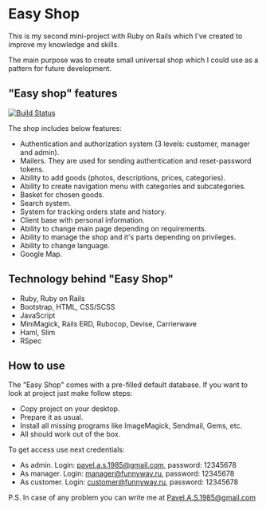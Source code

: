 # Easy Shop
This is my second mini-project with Ruby on Rails which I've created to improve
my knowledge and skills.

The main purpose was to create small universal shop which I could use as
a pattern for future development.

## "Easy shop" features
[![Build Status](https://travis-ci.org/Pavel-A-S/Easy_Shop.svg?branch=master)](https://travis-ci.org/Pavel-A-S/Easy_Shop)

The shop includes below features:

- Authentication and authorization system (3 levels: customer, manager and
admin).
- Mailers. They are used for sending authentication and reset-password tokens.
- Ability to add goods (photos, descriptions, prices, categories).
- Ability to create navigation menu with categories and subcategories.
- Basket for chosen goods.
- Search system.
- System for tracking orders state and history.
- Client base with personal information.
- Ability to change main page depending on requirements.
- Ability to manage the shop and it's parts depending on privileges.
- Ability to change language.
- Google Map.

## Technology behind "Easy Shop"
- Ruby, Ruby on Rails
- Bootstrap, HTML, CSS/SCSS
- JavaScript
- MiniMagick, Rails ERD, Rubocop, Devise, Carrierwave
- Haml, Slim
- RSpec

## How to use
The "Easy Shop" comes with a pre-filled default database. If you want to look
at project just make follow steps:

- Copy project on your desktop.
- Prepare it as usual.
- Install all missing programs like ImageMagick, Sendmail, Gems, etc.
- All should work out of the box.

To get access use next credentials:

- As admin. Login: pavel.a.s.1985@gmail.com, password: 12345678
- As manager. Login: manager@funnyway.ru, password: 12345678
- As customer. Login: customer@funnyway.ru, password: 12345678

P.S. In case of any problem you can write me at Pavel.A.S.1985@gmail.com
